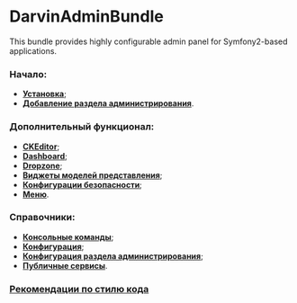 # DarvinAdminBundle
This bundle provides highly configurable admin panel for Symfony2-based applications.

### Начало:

- [**Установка**](Resources/doc/installation.md);
- [**Добавление раздела администрирования**](Resources/doc/admin_section_adding.md).

### Дополнительный функционал:

- [**CKEditor**](Resources/doc/ckeditor.md);
- [**Dashboard**](Resources/doc/dashboard.md);
- [**Dropzone**](Resources/doc/dropzone.md);
- [**Виджеты моделей представления**](Resources/doc/view_widgets.md);
- [**Конфигурации безопасности**](Resources/doc/security_configurations.md);
- [**Меню**](Resources/doc/menu.md).

### Справочники:

- [**Консольные команды**](Resources/doc/reference/commands.md);
- [**Конфигурация**](Resources/doc/reference/configuration.md);
- [**Конфигурация раздела администрирования**](Resources/doc/reference/admin_section_configuration.md);
- [**Публичные сервисы**](Resources/doc/reference/services.md).

### [Рекомендации по стилю кода](Resources/doc/coding_standards.md)
